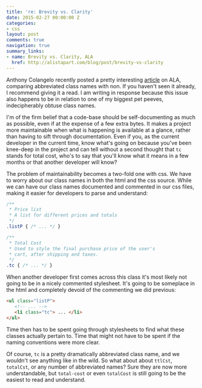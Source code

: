 ```yaml
---
title: 're: Brevity vs. Clarity'
date: 2015-02-27 00:00:00 Z
categories:
- css
layout: post
comments: true
navigation: true
summary_links:
- name: Brevity vs. Clarity, ALA
  href: http://alistapart.com/blog/post/brevity-vs-clarity
---
```


Anthony Colangelo recently posted a pretty interesting 
[article](http://alistapart.com/blog/post/brevity-vs-clarity) on ALA, comparing 
abbreviated class names with non. If you haven't seen it already, I recommend 
giving it a read. I am writing in response because this issue also happens to be 
in relation to one of my biggest pet peeves, indecipherably obtuse class names. 

I'm of the firm belief that a code-base should be self-documenting as much as 
possible, even if at the expense of a few extra bytes. It makes a project more 
maintainable when what is happening is available at a glance, rather than having 
to sift through documentation. Even if you, as the current developer in the 
current time, know what's going on because you've been knee-deep in the project 
and can tell without a second thought that `tc` stands for total cost, who's to 
say that you'll know what it means in a few months or that another developer 
will know?

The problem of maintainability becomes a two-fold one with css. We have to worry 
about our class names in both the html and the css source. While we can have our
class names documented and commented in our css files, making it easier for 
developers to parse and understand:

```css
/**
 * Price list
 * A list for different prices and totals
 */
.listP { /* ... */ }

/**
 * Total Cost
 * Used to style the final purchase price of the user's
 * cart, after shipping and taxes.
 */
.tc { /* ... */ }
```

When another developer first comes across this class it's most likely not 
going to be in a nicely commented stylesheet. It's going to be someplace in 
the html and completely devoid of the commenting we did previous:

```html
<ul class="listP">
   <!-- ... -->
   <li class="tc"> ... </li>
</ul>
```

Time then has to be spent going through stylesheets to find what these classes 
actually pertain to. Time that might not have to be spent if the naming 
conventions were more clear. 

Of course, `tc` is a pretty dramatically abbreviated class name, and we wouldn't
see anything like in the wild. So what about about `ttlCst`, `totalCst`, or any
number of abbreviated names? Sure they are now more understandable, but
`total-cost` or even `totalCost` is still going to be the easiest to read and
understand.

